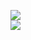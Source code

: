 ![](https://github-readme-stats.vercel.app/api/top-langs/?username=negbook&layout=compact&langs_count=5)  
![](https://card.exophase.com/2/0/129034.png?1640596912?28344217)

<!--
**negbook/negbook** is a ✨ _special_ ✨ repository because its `README.md` (this file) appears on your GitHub profile.

Here are some ideas to get you started:

- 🔭 I’m currently working on ...
- 🌱 I’m currently learning ...
- 👯 I’m looking to collaborate on ...
- 🤔 I’m looking for help with ...
- 💬 Ask me about ...
- 📫 How to reach me: ...
- 😄 Pronouns: ...
- ⚡ Fun fact: ...
-->
